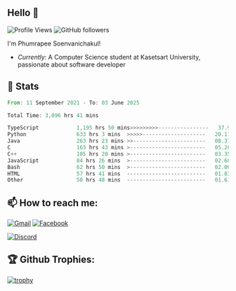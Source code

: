 
<h2>Hello 👋</h2> 

![Profile Views](https://komarev.com/ghpvc/?username=Homiez09&label=Profile%20views&color=0e75b6&style=flat)
![GitHub followers](https://img.shields.io/github/followers/HomieZ09.svg?style=social&label=Follow)


I'm Phumrapee Soenvanichakul!

- <i>Currently:</i> A Computer Science student at Kasetsart University, passionate about software developer

<h2>👀 Stats</h2>

<!--START_SECTION:waka-->

```rust
From: 11 September 2021 - To: 03 June 2025

Total Time: 3,096 hrs 41 mins

TypeScript            1,195 hrs 50 mins>>>>>>>>>----------------   37.99 %
Python                633 hrs 3 mins  >>>>>--------------------   20.11 %
Java                  263 hrs 23 mins >>-----------------------   08.37 %
C                     163 hrs 43 mins >------------------------   05.20 %
C++                   105 hrs 20 mins >------------------------   03.35 %
JavaScript            84 hrs 26 mins  >------------------------   02.68 %
Bash                  62 hrs 50 mins  >------------------------   02.00 %
HTML                  57 hrs 41 mins  -------------------------   01.83 %
Other                 50 hrs 48 mins  -------------------------   01.61 %
```

<!--END_SECTION:waka-->

<h2>📫 How to reach me:</h2>

<a href="mailto:phumrapeesoen1@gmail.com">![Gmail](https://img.shields.io/badge/Gmail-D14836?style=for-the-badge&logo=gmail&logoColor=white)</a> 
<a href="https://web.facebook.com/phumrapee.soenvanichakul.3/">![Facebook](https://img.shields.io/badge/Facebook-4267B2?style=for-the-badge&logo=facebook&logoColor=white)</a>

<a href="https://discord.gg/EWnAEUtFVm">![Discord](https://discord.c99.nl/widget/theme-1/297740667784921089.png)</a> 

<h2>🏆 Github Trophies:</h2>

[![trophy](https://github-profile-trophy.vercel.app/?username=Homiez09&theme=discord&row=1)](https://github.com/ryo-ma/github-profile-trophy)
